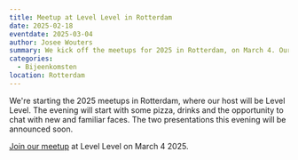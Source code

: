 ```yaml
---
title: Meetup at Level Level in Rotterdam
date: 2025-02-18
eventdate: 2025-03-04
author: Josee Wouters
summary: We kick off the meetups for 2025 in Rotterdam, on March 4. Our host will be Level Level and the evening will have pizza and interesting presentations!
categories: 
  - Bijeenkomsten
location: Rotterdam
---
```

We're starting the 2025 meetups in Rotterdam, where our host will be Level Level. The evening will start with some pizza, drinks and the opportunity to chat with new and familiar faces. The two presentations this evening will be announced soon.

[Join our meetup](https://www.meetup.com/nl-NL/fronteers-nl/events/306217952/) at Level Level on March 4 2025.

